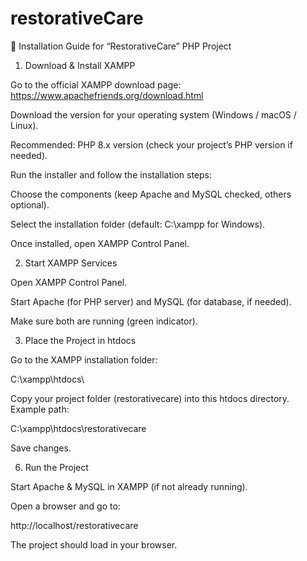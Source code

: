 # restorativeCare
📄 Installation Guide for “RestorativeCare” PHP Project
1. Download & Install XAMPP

  Go to the official XAMPP download page:
  https://www.apachefriends.org/download.html
  
  Download the version for your operating system (Windows / macOS / Linux).
  
  Recommended: PHP 8.x version (check your project’s PHP version if needed).
  
  Run the installer and follow the installation steps:
  
  Choose the components (keep Apache and MySQL checked, others optional).
  
  Select the installation folder (default: C:\xampp for Windows).
  
  Once installed, open XAMPP Control Panel.

2. Start XAMPP Services

  Open XAMPP Control Panel.
  
  Start Apache (for PHP server) and MySQL (for database, if needed).
  
  Make sure both are running (green indicator).

3. Place the Project in htdocs

  Go to the XAMPP installation folder:
  
  C:\xampp\htdocs\
  
  
  Copy your project folder (restorativecare) into this htdocs directory.
  Example path:
  
  C:\xampp\htdocs\restorativecare

  Save changes.

6. Run the Project

  Start Apache & MySQL in XAMPP (if not already running).
  
  Open a browser and go to:
  
  http://localhost/restorativecare
  
  
  The project should load in your browser.
